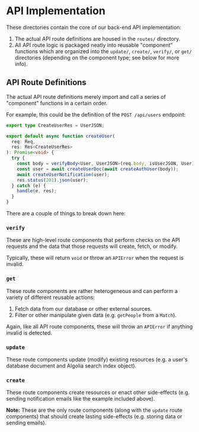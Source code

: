 # API Implementation

These directories contain the core of our back-end API implementation:

1. The actual API route definitions are housed in the `routes/` directory.
2. All API route logic is packaged neatly into reusable "component" functions
   which are organized into the `update/`, `create/`, `verify/`, or `get/`
   directories (depending on the component type; see below for more info).

## API Route Definitions

The actual API route definitions merely import and call a series of "component"
functions in a certain order.

For example, this could be the definition of the `POST /api/users` endpoint:

```typescript
export type CreateUserRes = UserJSON;

export default async function createUser(
  req: Req,
  res: Res<CreateUserRes>
): Promise<void> {
  try {
    const body = verifyBody<User, UserJSON>(req.body, isUserJSON, User);
    const user = await createUserDoc(await createAuthUser(body));
    await createUserNotification(user);
    res.status(201).json(user);
  } catch (e) {
    handle(e, res);
  }
}
```

There are a couple of things to break down here:

### `verify`

These are high-level route components that perform checks on the API requests
and the data that those requests will create, fetch, or modify.

Typically, these will return `void` or throw an `APIError` when the request is
invalid.

### `get`

These route components are rather heterogeneous and can perform a variety of
different reusable actions:

1. Fetch data from our database or other external sources.
2. Filter or other manipulate given data (e.g. `getPeople` from a `Match`).

Again, like all API route components, these will throw an `APIError` if anything
invalid is detected.

### `update`

These route components update (modify) existing resources (e.g. a user's
database document and Algolia search index object).

### `create`

These route components create resources or enact other side-effects (e.g.
sending notification emails like the example included above).

**Note:** These are the only route components (along with the `update` route
components) that should create lasting side-effects (e.g. storing data or
sending emails).
